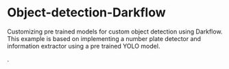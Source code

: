 # Object-detection-Darkflow

Customizing pre trained models for custom object detection using Darkflow.
This example is based on implementing a number plate detector and information extractor using a pre trained YOLO model.

.


